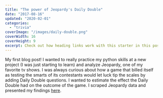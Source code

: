 ```yaml
---
title: "The power of Jeopardy's Daily Double"
date: "2017-08-16"
updated: "2020-02-01"
categories:
  - "trivia"
coverImage: "/images/daily-double.png"
coverWidth: 16
coverHeight: 9
excerpt: Check out how heading links work with this starter in this post.
---
```


My first blog post! I wanted to really practice my python skills at a new project (I was just starting to learn) and analyze Jeopardy, one of my favorite tv shows. I was always curious about how a game that billed itself as testing the smarts of its contestants would let luck tip the scales by adding Daily Double questions. I wanted to estimate the effect the Daily Double had on the outcome of the game. I scraped Jeopardy data and presented my findings [here](https://medium.com/s/story/does-the-daily-double-determine-who-wins-on-jeopardy-465378725826). 